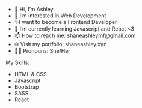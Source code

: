 - 👋 Hi, I’m Ashley
- 👀 I’m interested in Web Development 
- ✨I want to become a Frontend Developer
- 🌱 I’m currently learning Javascript and React <3
- 📫 How to reach me: shaneashleymf@gmail.com
- 🌐 Visit my portfolio: shaneashley.xyz
- 👩🏽 Pronouns: She/Her
<!---
shaneashley/shaneashley is a ✨ special ✨ repository because its `README.md` (this file) appears on your GitHub profile.
You can click the Preview link to take a look at your changes.
--->
My Skills:
- HTML & CSS
- Javascript
- Bootstrap
- SASS
- React
